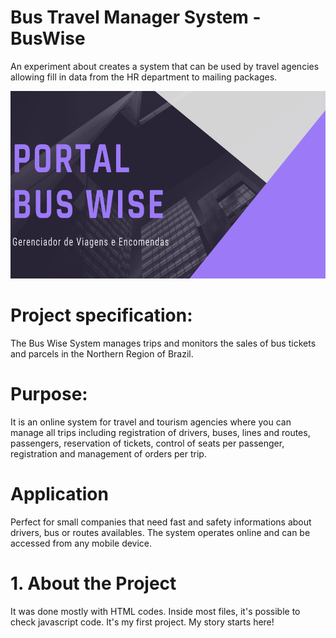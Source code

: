 # Bus Travel Manager System - BusWise
An experiment about creates a system that can be used by travel agencies allowing fill in data from the HR department to mailing packages.

<p align="center">
    <img width="600" height="300" src="buswise.png">
</p>

# Project specification:

The Bus Wise System manages trips and monitors the sales of bus tickets and parcels in the Northern Region of Brazil.

# Purpose:

It is an online system for travel and tourism agencies where you can manage all trips including registration of drivers, buses, lines and routes, passengers, reservation of tickets, control of seats per passenger, registration and management of orders per trip.

# Application

Perfect for small companies that need fast and safety informations about drivers, bus or routes availables. The system operates online and can be accessed from any mobile device.

# 1. About the Project
It was done mostly with HTML codes. Inside most files, it's possible to check javascript code. It's my first project. My story starts here!
